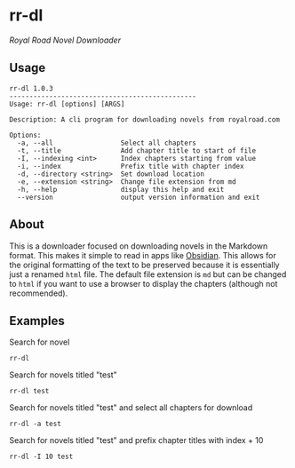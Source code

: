 # rr-dl

_Royal Road Novel Downloader_

## Usage

```
rr-dl 1.0.3
-----------------------------------------------
Usage: rr-dl [options] [ARGS]

Description: A cli program for downloading novels from royalroad.com

Options:
  -a, --all                 Select all chapters
  -t, --title               Add chapter title to start of file
  -I, --indexing <int>      Index chapters starting from value
  -i, --index               Prefix title with chapter index
  -d, --directory <string>  Set download location
  -e, --extension <string>  Change file extension from md
  -h, --help                display this help and exit
  --version                 output version information and exit
```

## About
This is a downloader focused on downloading novels in the Markdown format. This makes it simple to read in apps like [Obsidian](https://obsidian.md). This allows for the original formatting of the text to be preserved because it is essentially just a renamed `html` file. The default file extension is `md` but can be changed to `html` if you want to use a browser to display the chapters (although not recommended).

## Examples
Search for novel
```
rr-dl
```

Search for novels titled "test"
```
rr-dl test
```

Search for novels titled "test" and select all chapters for download
```
rr-dl -a test
```

Search for novels titled "test" and prefix chapter titles with index + 10
```
rr-dl -I 10 test
```
